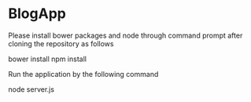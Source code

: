 # BlogApp

Please install bower packages and node through command prompt after cloning the repository as follows

bower install
npm install


Run the application by the following command

node server.js


